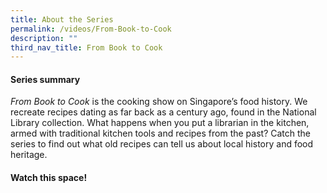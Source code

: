 ```yaml
---
title: About the Series
permalink: /videos/From-Book-to-Cook
description: ""
third_nav_title: From Book to Cook
---
```

#### Series summary
<i>From Book to Cook</i> is the cooking show on Singapore’s food history. We recreate recipes dating as far back as a century ago, found in the National Library collection. What happens when you put a librarian in the kitchen, armed with traditional kitchen tools and recipes from the past? Catch the series to find out what old recipes can tell us about local history and food heritage.

#### Watch this space!